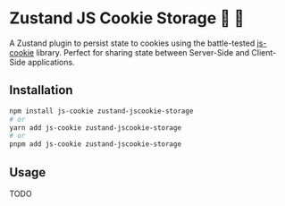 # Zustand JS Cookie Storage 🐻 🍪

A Zustand plugin to persist state to cookies using the battle-tested [js-cookie](https://github.com/js-cookie/js-cookie) library. Perfect for sharing state between Server-Side and Client-Side applications.

## Installation

```bash
npm install js-cookie zustand-jscookie-storage
# or
yarn add js-cookie zustand-jscookie-storage
# or
pnpm add js-cookie zustand-jscookie-storage
```

## Usage

TODO
